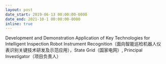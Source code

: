 ```yaml
---
layout: post
date_start: 2019-06-13 00:00:00-0000
date_end: 2021-10-1 00:00:00-0000
inline: true
---
```

Development and Demonstration Application of Key Technologies for Intelligent Inspection Robot Instrument Recognition（面向智能巡检机器人仪表识别关键技术研发及示范应用），State Grid（国家电网）, Principal Investigator（项目负责人）
